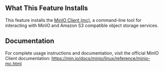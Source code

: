 ## What This Feature Installs

This feature installs the [MinIO Client (mc)](https://min.io/docs/minio/linux/reference/minio-mc.html), a command-line tool for interacting with MinIO and Amazon S3 compatible object storage services.

## Documentation

For complete usage instructions and documentation, visit the official MinIO Client documentation: https://min.io/docs/minio/linux/reference/minio-mc.html